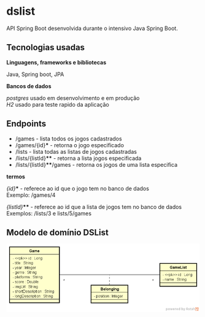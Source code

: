 # dslist
API Spring Boot desenvolvida durante o intensivo Java Spring Boot.

## Tecnologias usadas

**Linguagens, frameworks e bibliotecas**

Java, Spring boot, JPA

**Bancos de dados**

*postgres* usado em desenvolvimento e em produção <br>
*H2* usado para teste rapido da aplicação

## Endpoints

 - /games - lista todos os jogos cadastrados <br>
 - /games/{id}__*__ - retorna o jogo especificado <br>
 - /lists - lista todas as listas de jogos cadastradas <br>
 - /lists/{listId}__**__ - retorna a lista jogos especificada <br>
 - /lists/{listId}__**__/games - retorna os jogos de uma lista especifica <br>

**termos**

*{id}*__*__ - referece ao id que o jogo tem no banco de dados <br>
Exemplo: /games/4

*{listId}*__**__ - referece ao id que a lista de jogos tem no banco de dados <br>
Exemplos: /lists/3 e lists/5/games

## Modelo de domínio DSList
![Modelo de domínio DSList](https://raw.githubusercontent.com/devsuperior/java-spring-dslist/main/resources/dslist-model.png)
